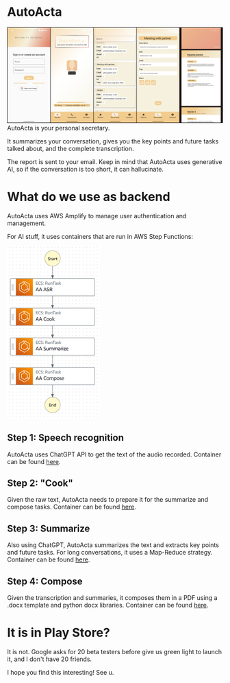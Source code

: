# AutoActa
![screenshot](screenshot.jpeg)
AutoActa is your personal secretary.

It summarizes your conversation, gives you the key points and future tasks talked about, and the complete transcription.

The report is sent to your email. Keep in mind that AutoActa uses generative AI, so if the conversation is too short, it can hallucinate.

# What do we use as backend
AutoActa uses AWS Amplify to manage user authentication and management. 

For AI stuff, it uses containers that are run in AWS Step Functions:

![screenshot_2](screenshot_2.png)

## Step 1: Speech recognition
AutoActa uses ChatGPT API to get the text of the audio recorded.
Container can be found [here](https://hub.docker.com/repository/docker/juliofresneda/aa_asr_api).

## Step 2: "Cook"
Given the raw text, AutoActa needs to prepare it for the summarize and compose tasks.
Container can be found [here](https://hub.docker.com/repository/docker/juliofresneda/aa_cook_transcription/general).

## Step 3: Summarize
Also using ChatGPT, AutoActa summarizes the text and extracts key points and future tasks. For long conversations, it uses a Map-Reduce strategy.
Container can be found [here](https://hub.docker.com/repository/docker/juliofresneda/aa_summarize).

## Step 4: Compose
Given the transcription and summaries, it composes them in a PDF using a .docx template and python docx libraries.
Container can be found [here](https://hub.docker.com/repository/docker/juliofresneda/aa_compose).

# It is in Play Store?
It is not. Google asks for 20 beta testers before give us green light to launch it, and I don't have 20 friends.

I hope you find this interesting! See u.
